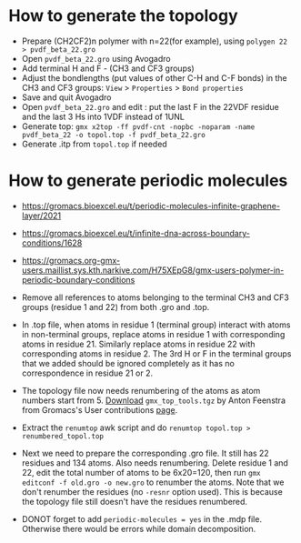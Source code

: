 <!-- Preview available at https://markdownlivepreview.com/ -->

# How to generate the topology
- Prepare (CH2CF2)n polymer with n=22(for example), using `polygen 22 > pvdf_beta_22.gro`
- Open `pvdf_beta_22.gro` using Avogadro
- Add terminal H and F - (CH3 and CF3 groups)
- Adjust the bondlengths (put values of other C-H and C-F bonds) in the CH3 and CF3 groups: `View` > `Properties` > `Bond properties`
- Save and quit Avogadro
- Open `pvdf_beta_22.gro` and edit : put the last F in the 22VDF residue and the last 3 Hs into 1VDF instead of 1UNL
- Generate top: `gmx x2top -ff pvdf-cnt -nopbc -noparam -name pvdf_beta_22 -o topol.top -f pvdf_beta_22.gro`
- Generate .itp from `topol.top` if needed
  
# How to generate periodic molecules
- https://gromacs.bioexcel.eu/t/periodic-molecules-infinite-graphene-layer/2021
- https://gromacs.bioexcel.eu/t/infinite-dna-across-boundary-conditions/1628
- https://gromacs.org-gmx-users.maillist.sys.kth.narkive.com/H75XEpG8/gmx-users-polymer-in-periodic-boundary-conditions
  
- Remove all references to atoms belonging to the terminal CH3 and CF3 groups (residue 1 and 22) from both .gro and .top.
- In .top file, when atoms in residue 1 (terminal group) interact with atoms in non-terminal groups, replace atoms in residue 1 
with corresponding atoms in residue 21. Similarly replace atoms in residue 22 with corresponding atoms in residue 2. The 3rd H 
or F in the terminal groups that we added should be ignored completely as it has no correspondence in residue 21 or 2.
- The topology file now needs renumbering of the atoms as atom numbers start from 5. [Download](http://www.gromacs.org/@api/deki/files/62/=gmx_top_tools.tgz) 
`gmx_top_tools.tgz` by Anton Feenstra from Gromacs's User contributions [page](http://www.gromacs.org/Downloads_of_outdated_releases/User_contributions/Other_software).
- Extract the `renumtop` awk script and do `renumtop topol.top > renumbered_topol.top`
- Next we need to prepare the corresponding .gro file. It still has 22 residues and 134 atoms. Also needs renumbering. 
Delete residue 1 and 22, edit the total number of atoms to be 6x20=120, then run `gmx editconf -f old.gro -o new.gro` to 
renumber the atoms. Note that we don't renumber the residues (no `-resnr` option used). This is because the topology file 
still doesn't have the residues renumbered.
- DONOT forget to add `periodic-molecules = yes` in the .mdp file. Otherwise there would be errors while domain decomposition.
